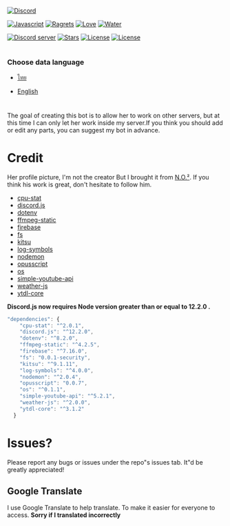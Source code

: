 [![Discord](https://discordapp.com/assets/e4923594e694a21542a489471ecffa50.svg)](https://discordapp.com)

[![Javascript](https://forthebadge.com/images/badges/made-with-javascript.svg)](https://forthebadge.com/) [![Ragrets](https://forthebadge.com/images/badges/no-ragrets.svg)](https://forthebadge.com/) [![Love](https://forthebadge.com/images/badges/built-with-love.svg)](https://forthebadge.com/) [![Water](https://forthebadge.com/images/badges/powered-by-water.svg)](https://forthebadge.com/)

[![Discord server](https://discordapp.com/api/guilds/618837514882514944/widget.png?style=shield)](https://discord.gg/7B52BTf)
[![Stars](https://img.shields.io/github/stars/Shinosaki/yumeko.svg)](https://github.com/Shinosaki/yumeko/stargazers)
[![License](https://img.shields.io/github/license/Shinosaki/yumeko.svg)](https://github.com/Shinosaki/yumeko/blob/master/LICENSE)
[![License](https://github.com/shinosaki/yumeko/workflows/yumeko%20hosting/badge.svg)](https://github.com/shinosaki/yumeko/workflows/yumeko%20hosting/badge.svg)

#

### Choose data language

- [ไทย](https://github.com/Shinosaki/yumeko/blob/master/docs/th-TH.md)

- [English](https://github.com/Shinosaki/yumeko/blob/master/README.md)

#

The goal of creating this bot is to allow her to work on other servers, but at this time I can only let her work inside my server.If you think you should add or edit any parts, you can suggest my bot in advance.

# Credit

Her profile picture, I'm not the creator But I brought it from [N.O.²](https://www.pixiv.net/en/artworks/81213046). If you think his work is great, don't hesitate to follow him.
- [cpu-stat](https://www.npmjs.com/package/cpu-stat)
- [discord.js](https://discord.js.org/)
- [dotenv](https://www.npmjs.com/package/dotenv)
- [ffmpeg-static](https://www.npmjs.com/package/ffmpeg-static)
- [firebase](https://www.npmjs.com/package/firebase)
- [fs](https://www.npmjs.com/package/fs)
- [kitsu](https://www.npmjs.com/package/kitsu)
- [log-symbols](https://www.npmjs.com/package/log-symbols)
- [nodemon](https://nodemon.io/)
- [opusscript](https://www.npmjs.com/package/opusscript)
- [os](https://www.npmjs.com/package/os)
- [simple-youtube-api](https://www.npmjs.com/package/simple-youtube-api)
- [weather-js](https://www.npmjs.com/package/weather-js)
- [ytdl-core](https://www.npmjs.com/package/ytdl-core)

**Discord.js now requires Node version greater than or equal to 12.2.0 .**

```Javascript 
"dependencies": {
    "cpu-stat": "^2.0.1",
    "discord.js": "^12.2.0",
    "dotenv": "^8.2.0",
    "ffmpeg-static": "^4.2.5",
    "firebase": "^7.16.0",
    "fs": "0.0.1-security",
    "kitsu": "^9.1.11",
    "log-symbols": "^4.0.0",
    "nodemon": "^2.0.4",
    "opusscript": "0.0.7",
    "os": "^0.1.1",
    "simple-youtube-api": "^5.2.1",
    "weather-js": "^2.0.0",
    "ytdl-core": "^3.1.2"
  }
```

# Issues?

Please report any bugs or issues under the repo"s issues tab. It"d be greatly appreciated!

## Google Translate

I use Google Translate to help translate. To make it easier for everyone to access. **Sorry if I translated incorrectly**
